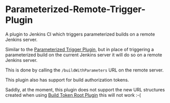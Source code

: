 Parameterized-Remote-Trigger-Plugin
===================================

A plugin to Jenkins CI which triggers parameterized builds on a remote Jenkins server.

Similar to the [Parameterized Trigger Plugin](https://wiki.jenkins-ci.org/display/JENKINS/Parameterized+Trigger+Plugin), but in place of triggering a parameterized build on the current Jenkins server it will do so on a remote Jenkins server.

This is done by calling the ```/buildWithParameters``` URL on the remote server.

This plugin also has support for build authorization tokens.

Saddly, at the moment, this plugin does not support the new URL structures created when using [Build Token Root Plugin](https://wiki.jenkins-ci.org/display/JENKINS/Build+Token+Root+Plugin) this will not work :-(